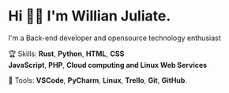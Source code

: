 # Hi 🤙🏾 I'm Willian Juliate. 
I'm a Back-end developer and opensource technology enthusiast

🏆 Skills: 
**Rust**, **Python**, **HTML**, **CSS** <br> **JavaScript**,
**PHP**, **Cloud computing and Linux Web Services**

💼 Tools: **VSCode**, **PyCharm**, **Linux**, **Trello**, **Git**, **GitHub**.
